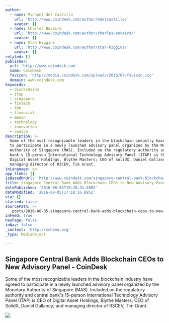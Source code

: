 ```yaml
---
author:
  - name: Michael del Castillo
    url: 'http://www.coindesk.com/author/mdelcastillo/'
    avatar: {}
  - name: Charles Bovaird
    url: 'http://www.coindesk.com/author/charles-bovaird/'
    avatar: {}
  - name: Stan Higgins
    url: 'http://www.coindesk.com/author/stan-higgins/'
    avatar: {}
related: []
publisher:
  url: 'http://www.coindesk.com'
  name: CoinDesk
  favicon: 'http://media.coindesk.com/uploads/2016/07/favicon.ico'
  domain: www.coindesk.com
keywords:
  - blockchains
  - itap
  - singapore
  - fintech
  - ibm
  - financial
  - menon
  - technology
  - innovation
  - centre
description: >-
  Some of the most recognizable leaders in the blockchain industry have agreed
  to participate in a newly launched advisory panel organized by the Monetary
  Authority of Singapore (MAS). Included on the regulatory authority and central
  bank's 15-person International Technology Advisory Panel (ITAP) is CEO of
  Digital Asset Holdings, Blythe Masters; CEO of SolidX, Daniel Gallancy; and
  managing director of R3CEV, Tim Grant.
inLanguage: en
app_links: []
isBasedOnUrl: 'http://www.coindesk.com/singapore-central-bank-blockchain-ceos/'
title: Singapore Central Bank Adds Blockchain CEOs to New Advisory Panel - CoinDesk
datePublished: '2016-08-05T19:20:41.589Z'
dateModified: '2016-08-05T17:18:16.895Z'
via: {}
starred: false
sourcePath: >-
  _posts/2016-08-05-singapore-central-bank-adds-blockchain-ceos-to-new-advisory.md
inFeed: true
hasPage: false
inNav: false
_context: 'http://schema.org'
_type: MediaObject

---
```

<article style=""><h1>Singapore Central Bank Adds Blockchain CEOs to New Advisory Panel - CoinDesk</h1><p>Some of the most recognizable leaders in the blockchain industry have agreed to participate in a newly launched advisory panel organized by the Monetary Authority of Singapore (MAS). Included on the regulatory authority and central bank's 15-person International Technology Advisory Panel (ITAP) is CEO of Digital Asset Holdings, Blythe Masters; CEO of SolidX, Daniel Gallancy; and managing director of R3CEV, Tim Grant.</p><img src="https://media.coindesk.com/uploads/2016/08/singapore-asia-e1470414884834.jpg" /></article>